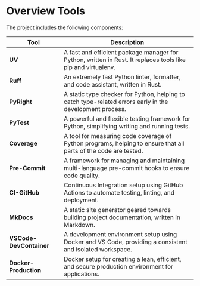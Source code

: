 # Overview Tools

The project includes the following components:

| Tool                        | Description                                                                                       |
|-----------------------------|---------------------------------------------------------------------------------------------------|
| **UV**                      | A fast and efficient package manager for Python, written in Rust. It replaces tools like pip and virtualenv. |
| **Ruff**                    | An extremely fast Python linter, formatter, and code assistant, written in Rust.                  |
| **PyRight**                 | A static type checker for Python, helping to catch type-related errors early in the development process. |
| **PyTest**                  | A powerful and flexible testing framework for Python, simplifying writing and running tests.      |
| **Coverage**                | A tool for measuring code coverage of Python programs, helping to ensure that all parts of the code are tested. |
| **Pre-Commit**              | A framework for managing and maintaining multi-language pre-commit hooks to ensure code quality.  |
| **CI-GitHub**               | Continuous Integration setup using GitHub Actions to automate testing, linting, and deployment.   |
| **MkDocs**                  | A static site generator geared towards building project documentation, written in Markdown.       |
| **VSCode-DevContainer**     | A development environment setup using Docker and VS Code, providing a consistent and isolated workspace. |
| **Docker-Production**       | Docker setup for creating a lean, efficient, and secure production environment for applications.  |
